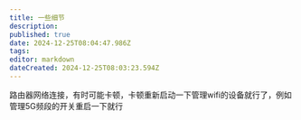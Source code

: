 ```yaml
---
title: 一些细节
description: 
published: true
date: 2024-12-25T08:04:47.986Z
tags: 
editor: markdown
dateCreated: 2024-12-25T08:03:23.594Z
---
```


路由器网络连接，有时可能卡顿，卡顿重新启动一下管理wifi的设备就行了，例如 管理5G频段的开关重启一下就行